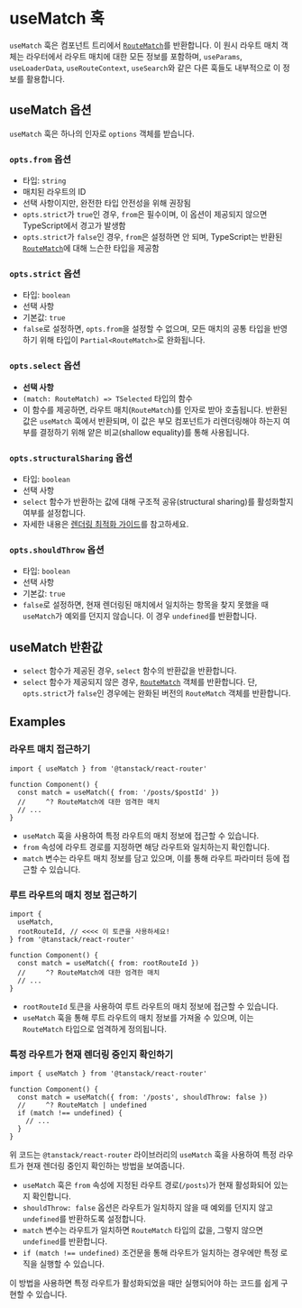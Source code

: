 # useMatch 훅

`useMatch` 훅은 컴포넌트 트리에서 [`RouteMatch`](./RouteMatchType.md)를 반환합니다. 이 원시 라우트 매치 객체는 라우터에서 라우트 매치에 대한 모든 정보를 포함하며, `useParams`, `useLoaderData`, `useRouteContext`, `useSearch`와 같은 다른 훅들도 내부적으로 이 정보를 활용합니다.


## useMatch 옵션

`useMatch` 훅은 하나의 인자로 `options` 객체를 받습니다.


### `opts.from` 옵션

- 타입: `string`
- 매치된 라우트의 ID
- 선택 사항이지만, 완전한 타입 안전성을 위해 권장됨
- `opts.strict`가 `true`인 경우, `from`은 필수이며, 이 옵션이 제공되지 않으면 TypeScript에서 경고가 발생함
- `opts.strict`가 `false`인 경우, `from`은 설정하면 안 되며, TypeScript는 반환된 [`RouteMatch`](./RouteMatchType.md)에 대해 느슨한 타입을 제공함


### `opts.strict` 옵션

- 타입: `boolean`
- 선택 사항
- 기본값: `true`
- `false`로 설정하면, `opts.from`을 설정할 수 없으며, 모든 매치의 공통 타입을 반영하기 위해 타입이 `Partial<RouteMatch>`로 완화됩니다.


### `opts.select` 옵션

- **선택 사항**
- `(match: RouteMatch) => TSelected` 타입의 함수
- 이 함수를 제공하면, 라우트 매치(`RouteMatch`)를 인자로 받아 호출됩니다. 반환된 값은 `useMatch` 훅에서 반환되며, 이 값은 부모 컴포넌트가 리렌더링해야 하는지 여부를 결정하기 위해 얕은 비교(shallow equality)를 통해 사용됩니다.


### `opts.structuralSharing` 옵션

- 타입: `boolean`
- 선택 사항
- `select` 함수가 반환하는 값에 대해 구조적 공유(structural sharing)를 활성화할지 여부를 설정합니다.
- 자세한 내용은 [렌더링 최적화 가이드](../../guide/render-optimizations.md)를 참고하세요.


### `opts.shouldThrow` 옵션

- 타입: `boolean`
- 선택 사항
- 기본값: `true`
- `false`로 설정하면, 현재 렌더링된 매치에서 일치하는 항목을 찾지 못했을 때 `useMatch`가 예외를 던지지 않습니다. 이 경우 `undefined`를 반환합니다.


## useMatch 반환값

- `select` 함수가 제공된 경우, `select` 함수의 반환값을 반환합니다.
- `select` 함수가 제공되지 않은 경우, [`RouteMatch`](./RouteMatchType.md) 객체를 반환합니다. 단, `opts.strict`가 `false`인 경우에는 완화된 버전의 `RouteMatch` 객체를 반환합니다.


## Examples





### 라우트 매치 접근하기

```tsx
import { useMatch } from '@tanstack/react-router'

function Component() {
  const match = useMatch({ from: '/posts/$postId' })
  //     ^? RouteMatch에 대한 엄격한 매치
  // ...
}
```

- `useMatch` 훅을 사용하여 특정 라우트의 매치 정보에 접근할 수 있습니다.
- `from` 속성에 라우트 경로를 지정하면 해당 라우트와 일치하는지 확인합니다.
- `match` 변수는 라우트 매치 정보를 담고 있으며, 이를 통해 라우트 파라미터 등에 접근할 수 있습니다.


### 루트 라우트의 매치 정보 접근하기

```tsx
import {
  useMatch,
  rootRouteId, // <<<< 이 토큰을 사용하세요!
} from '@tanstack/react-router'

function Component() {
  const match = useMatch({ from: rootRouteId })
  //     ^? RouteMatch에 대한 엄격한 매치
  // ...
}
```

- `rootRouteId` 토큰을 사용하여 루트 라우트의 매치 정보에 접근할 수 있습니다.
- `useMatch` 훅을 통해 루트 라우트의 매치 정보를 가져올 수 있으며, 이는 `RouteMatch` 타입으로 엄격하게 정의됩니다.


### 특정 라우트가 현재 렌더링 중인지 확인하기

```tsx
import { useMatch } from '@tanstack/react-router'

function Component() {
  const match = useMatch({ from: '/posts', shouldThrow: false })
  //     ^? RouteMatch | undefined
  if (match !== undefined) {
    // ...
  }
}
```

위 코드는 `@tanstack/react-router` 라이브러리의 `useMatch` 훅을 사용하여 특정 라우트가 현재 렌더링 중인지 확인하는 방법을 보여줍니다. 

- `useMatch` 훅은 `from` 속성에 지정된 라우트 경로(`/posts`)가 현재 활성화되어 있는지 확인합니다.
- `shouldThrow: false` 옵션은 라우트가 일치하지 않을 때 예외를 던지지 않고 `undefined`를 반환하도록 설정합니다.
- `match` 변수는 라우트가 일치하면 `RouteMatch` 타입의 값을, 그렇지 않으면 `undefined`를 반환합니다.
- `if (match !== undefined)` 조건문을 통해 라우트가 일치하는 경우에만 특정 로직을 실행할 수 있습니다.

이 방법을 사용하면 특정 라우트가 활성화되었을 때만 실행되어야 하는 코드를 쉽게 구현할 수 있습니다.


